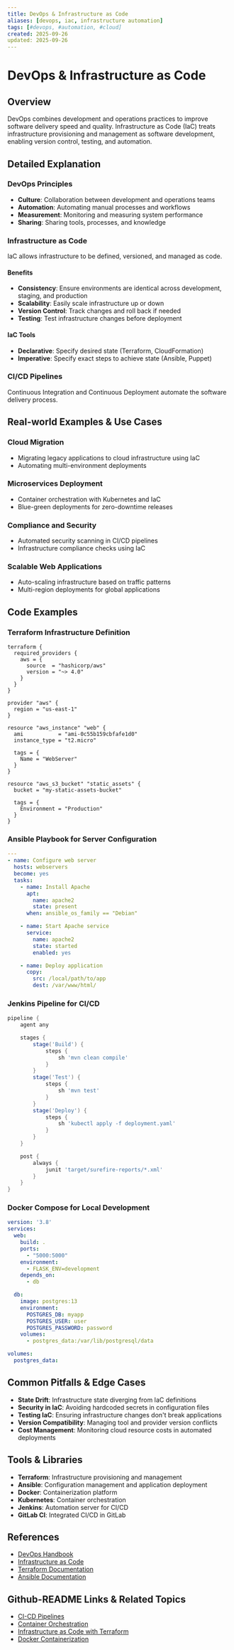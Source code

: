 ```yaml
---
title: DevOps & Infrastructure as Code
aliases: [devops, iac, infrastructure automation]
tags: [#devops, #automation, #cloud]
created: 2025-09-26
updated: 2025-09-26
---
```


# DevOps & Infrastructure as Code

## Overview

DevOps combines development and operations practices to improve software delivery speed and quality. Infrastructure as Code (IaC) treats infrastructure provisioning and management as software development, enabling version control, testing, and automation.

## Detailed Explanation

### DevOps Principles
- **Culture**: Collaboration between development and operations teams
- **Automation**: Automating manual processes and workflows
- **Measurement**: Monitoring and measuring system performance
- **Sharing**: Sharing tools, processes, and knowledge

### Infrastructure as Code
IaC allows infrastructure to be defined, versioned, and managed as code.

#### Benefits
- **Consistency**: Ensure environments are identical across development, staging, and production
- **Scalability**: Easily scale infrastructure up or down
- **Version Control**: Track changes and roll back if needed
- **Testing**: Test infrastructure changes before deployment

#### IaC Tools
- **Declarative**: Specify desired state (Terraform, CloudFormation)
- **Imperative**: Specify exact steps to achieve state (Ansible, Puppet)

### CI/CD Pipelines
Continuous Integration and Continuous Deployment automate the software delivery process.

## Real-world Examples & Use Cases

### Cloud Migration
- Migrating legacy applications to cloud infrastructure using IaC
- Automating multi-environment deployments

### Microservices Deployment
- Container orchestration with Kubernetes and IaC
- Blue-green deployments for zero-downtime releases

### Compliance and Security
- Automated security scanning in CI/CD pipelines
- Infrastructure compliance checks using IaC

### Scalable Web Applications
- Auto-scaling infrastructure based on traffic patterns
- Multi-region deployments for global applications

## Code Examples

### Terraform Infrastructure Definition

```hcl
terraform {
  required_providers {
    aws = {
      source  = "hashicorp/aws"
      version = "~> 4.0"
    }
  }
}

provider "aws" {
  region = "us-east-1"
}

resource "aws_instance" "web" {
  ami           = "ami-0c55b159cbfafe1d0"
  instance_type = "t2.micro"

  tags = {
    Name = "WebServer"
  }
}

resource "aws_s3_bucket" "static_assets" {
  bucket = "my-static-assets-bucket"

  tags = {
    Environment = "Production"
  }
}
```

### Ansible Playbook for Server Configuration

```yaml
---
- name: Configure web server
  hosts: webservers
  become: yes
  tasks:
    - name: Install Apache
      apt:
        name: apache2
        state: present
      when: ansible_os_family == "Debian"

    - name: Start Apache service
      service:
        name: apache2
        state: started
        enabled: yes

    - name: Deploy application
      copy:
        src: /local/path/to/app
        dest: /var/www/html/
```

### Jenkins Pipeline for CI/CD

```groovy
pipeline {
    agent any

    stages {
        stage('Build') {
            steps {
                sh 'mvn clean compile'
            }
        }
        stage('Test') {
            steps {
                sh 'mvn test'
            }
        }
        stage('Deploy') {
            steps {
                sh 'kubectl apply -f deployment.yaml'
            }
        }
    }

    post {
        always {
            junit 'target/surefire-reports/*.xml'
        }
    }
}
```

### Docker Compose for Local Development

```yaml
version: '3.8'
services:
  web:
    build: .
    ports:
      - "5000:5000"
    environment:
      - FLASK_ENV=development
    depends_on:
      - db

  db:
    image: postgres:13
    environment:
      POSTGRES_DB: myapp
      POSTGRES_USER: user
      POSTGRES_PASSWORD: password
    volumes:
      - postgres_data:/var/lib/postgresql/data

volumes:
  postgres_data:
```

## Common Pitfalls & Edge Cases

- **State Drift**: Infrastructure state diverging from IaC definitions
- **Security in IaC**: Avoiding hardcoded secrets in configuration files
- **Testing IaC**: Ensuring infrastructure changes don't break applications
- **Version Compatibility**: Managing tool and provider version conflicts
- **Cost Management**: Monitoring cloud resource costs in automated deployments

## Tools & Libraries

- **Terraform**: Infrastructure provisioning and management
- **Ansible**: Configuration management and application deployment
- **Docker**: Containerization platform
- **Kubernetes**: Container orchestration
- **Jenkins**: Automation server for CI/CD
- **GitLab CI**: Integrated CI/CD in GitLab

## References

- [DevOps Handbook](https://itrevolution.com/book/devops-handbook/)
- [Infrastructure as Code](https://martinfowler.com/bliki/InfrastructureAsCode.html)
- [Terraform Documentation](https://www.terraform.io/docs)
- [Ansible Documentation](https://docs.ansible.com/)

## Github-README Links & Related Topics

- [CI-CD Pipelines](../ci-cd-pipelines/README.md)
- [Container Orchestration](../container-orchestration/README.md)
- [Infrastructure as Code with Terraform](../infrastructure-as-code-with-terraform/README.md)
- [Docker Containerization](../docker-containerization/README.md)